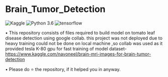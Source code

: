 # Brain_Tumor_Detection

![Kaggle](https://img.shields.io/badge/Dataset-Kaggle-blue.svg) ![Python 3.6](https://img.shields.io/badge/Python-3.6-brightgreen.svg)
![tensorflow](https://img.shields.io/badge/TensorFlow-FF6F00?style=for-the-badge&logo=tensorflow&logoColor=white)

• This repository consists of files required to build model on tomato leaf disease detection  using google collab.
this project was not deployed due to heavy training could not be done on local machine ,so collab was used as it provided tesla K-80 gpu for fast training of model
 dataset- https://www.kaggle.com/navoneel/brain-mri-images-for-brain-tumor-detection

• Please do ⭐ the repository, if it helped you in anyway.
